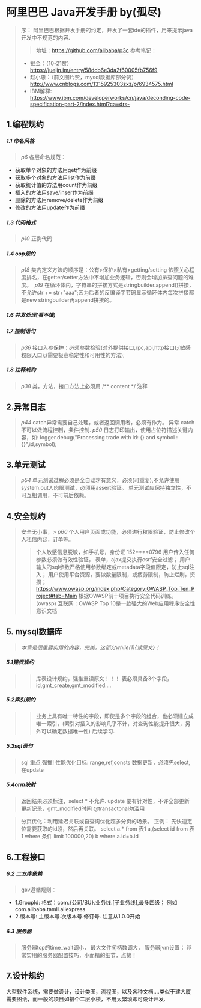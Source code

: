 # 阿里巴巴 Java开发手册 by(孤尽)

> 序： 阿里巴巴根据开发手册的约定，开发了一套ide的插件，用来提示java开发中不规范的内容.
>> 地址：https://github.com/alibaba/p3c
>>参考笔记：
> * 掘金：（10-21赞）https://juejin.im/entry/58dcb6e3da2f60005fb756f9
> * 赵小忠：（前文图片赞，mysql数据库部分赞）http://www.cnblogs.com/1315925303zxz/p/6934575.html
> * IBM解释: https://www.ibm.com/developerworks/cn/java/deconding-code-specification-part-2/index.html?ca=drs-

## 1.编程规约
##### 1.1 命名风格
> _p6_ 各层命名规范：
* 获取单个对象的方法用get作为前缀
* 获取多个对象的方法用list作为前缀
* 获取统计值的方法用count作为前缀
* 插入的方法用save/inser作为前缀
* 删除的方法用remove/delete作为前缀
* 修改的方法用update作为前缀
##### 1.3 代码格式
> _p10_ 正例代码
##### 1.4 oop规约
> _p18_ 类内定义方法的顺序是：公有>保护>私有>getting/setting 依照关心程度排名，在getter/setter方法中不增加业务逻辑，否则会增加排查问题的难度。
> _p19_ 在循环体内，字符串的拼接方式是stringbuilder.append()拼接，不允许str += str+"aaa";因为后者的反编译字节码显示循环体内每次拼接都是new stringbuilder再append拼接的。
##### 1.6 并发处理(看不懂)
##### 1.7 控制语句
> _p36_ 接口入参保护：必须参数检验(对外提供接口,rpc,api,http接口);(敏感权限入口);(需要极高稳定性和可用性的方法);
##### 1.8 注释规约
> _p38_ 类，方法，接口方法上必须用 /** content */ 注释

## 2.异常日志
> _p44_ catch异常需要自己处理，或者返回调用者，必须有作为。
> 异常 catch 不可以做流程控制，条件控制.
> _p50_ 日志打印输出，使用占位符描述关键内容，如: logger.debug("Processing trade with id: {} and symbol : {}",id,symbol);

## 3.单元测试
> _p54_ 单元测试过程必须是全自动才有意义，必须(可重复),不允许使用system.out人肉眼测试，必须用assert验证。
单元测试应保持独立性，不可互相调用，不可前后依赖。

## 4.安全规约
> 安全无小事，> _p60_ 个人用户页面或功能，必须进行权限验证，防止修改个人私信内容，订单等。
>> 个人敏感信息脱敏，如手机号，身份证 152****0796
> 用户传入任何参数必须做有效性验证， 表单，ajax提交执行csrf安全过滤； 用户输入的sql参数严格使用参数绑定或metadata字段值限定，防止sql注入；
用户使用平台资源，要做数量限制，或疲劳限制，防止烂刷，资损；
> https://www.owasp.org/index.php/Category:OWASP_Top_Ten_Project#tab=Main
> 根据OWASP前十项目执行安全代码训练。(owasp) 互联网：OWASP Top 10是一款强大的Web应用程序安全性意识文档

## 5. **mysql数据库** 
> _本章是很重要实用的内容，完美，这部分while(1){读原文}！_
##### 5.1建表规约 
>> 库表设计规约，强推重读原文！！！
>> 表必须具备3个字段，id,gmt_create,gmt_modified....
##### 5.2索引规约
>> 业务上具有唯一特性的字段，即使是多个字段的组合，也必须建立成唯一索引，(索引对插入的影响几乎不计，对查询性能提升很大，另外可以确定数据唯一性)
>> 后续学习.
##### 5.3sql语句
> sql 重点,强推!
> 性能优化目标: range,ref,consts
> 数据更新，必须先select,在update
##### 5.4orm映射
> 返回结果必须标注，select * 不允许.
> update 要有针对性，不许全部更新
> 更新记录，gmt_modified时间
> @transactonal勿滥用

> 分页优化：利用延迟关联或自查询优化超多分页的场景。
正例： 先快速定位需要获取的id段，然后再关联。
select a.* from 表1 a,(select id from 表 1 where 条件 limit 100000,20) b where a.id=b.id

## 6.工程接口
##### 6.2 二方库依赖
> gav遵循规则：
  * 1.GroupId: 格式：com.{公司/BU}.业务线.[子业务线],最多四级； 例如com.alibaba.tamll.aliexpress
  * 2.版本号: 主版本号.次版本号.修订号. 注意从1.0.0开始
##### 6.3 服务器
> 服务器tcp的time_wait调小， 最大文件句柄数调大， 服务器jvm设置； 非常实用的服务器配置技巧，小而精的细节，点赞！ 

## 7.设计规约
大型软件系统，需要做设计，设计类图，流程图，以及各种文档....类似于建大厦需要图纸，而一般的项目如搭个二层小楼，不用太繁琐即可设计开发.

